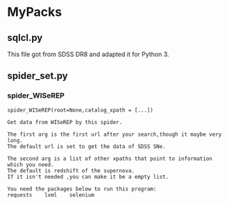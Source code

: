# MyPacks
## sqlcl.py
This file got from SDSS DR8 and adapted it for Python 3.
## spider\_set.py
### spider\_WISeREP
    spider_WISeREP(root=None,catalog_xpath = [...])
    
    Get data from WISeREP by this spider.
    
    The first arg is the first url after your search,though it maybe very long.
    The default url is set to get the data of SDSS SNe. 
    
    The second arg is a list of other xpaths that point to information which you need.
    The default is redshift of the supernova.
    If it isn't needed ,you can make it be a empty list.
    
    You need the packages below to run this program:
    requests    lxml    selenium
